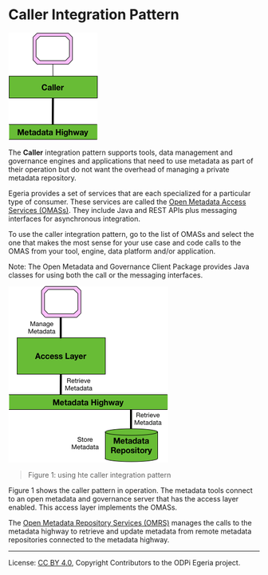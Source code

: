 <!-- SPDX-License-Identifier: CC-BY-4.0 -->
<!-- Copyright Contributors to the ODPi Egeria project. -->

# Caller Integration Pattern

![icon](caller-integration-pattern.png)

The **Caller** integration pattern supports tools,
data management and governance engines and applications that
need to use metadata as part of their operation but do not
want the overhead of managing a private metadata repository.

Egeria provides a set of services that are each specialized for a
particular type of consumer.
These services are called the
[Open Metadata Access Services (OMASs)](../../../open-metadata-implementation/access-services/README.md).  They include Java and REST APIs plus messaging interfaces for asynchronous integration.

To use the caller integration pattern, go to the list of OMASs and select the one that makes the most sense for your use case and code calls to the OMAS from your tool, engine, data platform and/or application.

Note: The Open Metadata and Governance Client Package provides Java classes for using both the call or the messaging interfaces.

![Figure 1](caller-integration-pattern-level-1.png)
> Figure 1: using hte caller integration pattern

Figure 1 shows the caller pattern in operation.  The metadata tools connect to an open metadata and governance server that has the access layer enabled.  This access layer implements the OMASs.

The [Open Metadata Repository Services (OMRS)](../../../open-metadata-implementation/repository-services/README.md) manages the calls to the metadata highway to retrieve and update metadata from remote metadata repositories connected to the metadata highway.




----
License: [CC BY 4.0](https://creativecommons.org/licenses/by/4.0/),
Copyright Contributors to the ODPi Egeria project.